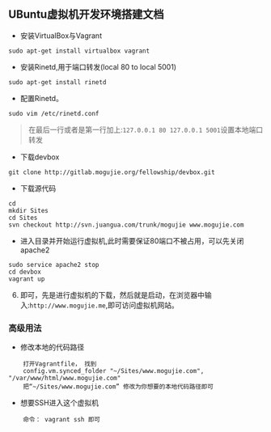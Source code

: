 UBuntu虚拟机开发环境搭建文档
---

+ 安装VirtualBox与Vagrant

```
sudo apt-get install virtualbox vagrant
```

+ 安装Rinetd,用于端口转发(local 80 to local 5001)

```
sudo apt-get install rinetd
```

+ 配置Rinetd。

```
sudo vim /etc/rinetd.conf
```
> 在最后一行或者是第一行加上:`127.0.0.1 80 127.0.0.1 5001`设置本地端口转发

+ 下载devbox

```
git clone http://gitlab.mogujie.org/fellowship/devbox.git
```

+ 下载源代码

```
cd
mkdir Sites
cd Sites
svn checkout http://svn.juangua.com/trunk/mogujie www.mogujie.com
```

+ 进入目录并开始运行虚拟机,此时需要保证80端口不被占用，可以先关闭apache2

```
sudo service apache2 stop
cd devbox
vagrant up
```

6. 即可，先是进行虚拟机的下载，然后就是启动，在浏览器中输入:`http://www.mogujie.me`,即可访问虚拟机网站。

<h3>高级用法</h3>

+ 修改本地的代码路径

```
    打开Vagrantfile， 找到
    config.vm.synced_folder "~/Sites/www.mogujie.com", "/var/www/html/www.mogujie.com"
    把“~/Sites/www.mogujie.com” 修改为你想要的本地代码路径即可
```

+ 想要SSH进入这个虚拟机

```
    命令： vagrant ssh 即可
```
